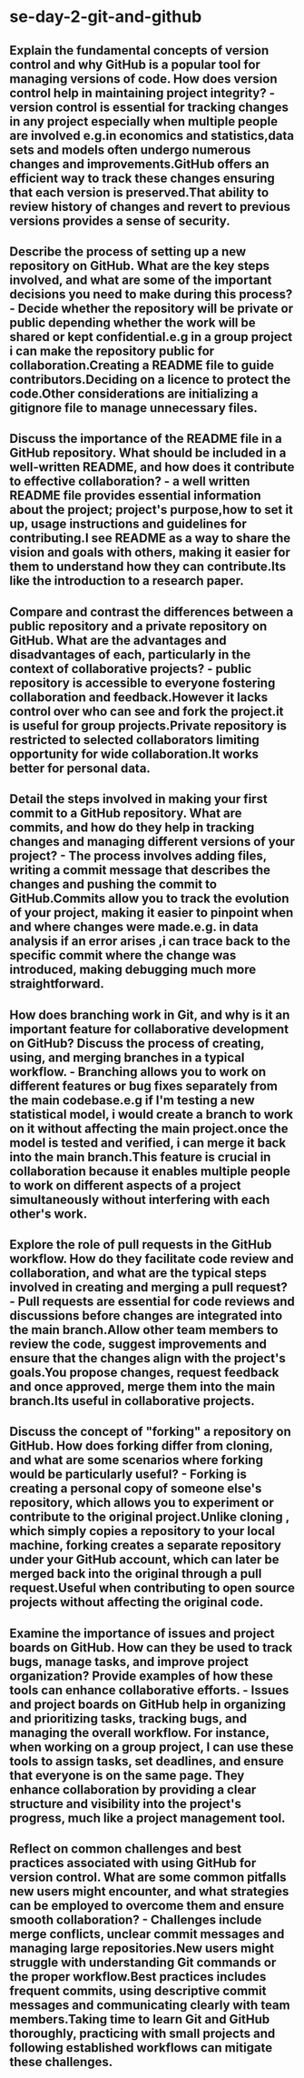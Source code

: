 # se-day-2-git-and-github
## Explain the fundamental concepts of version control and why GitHub is a popular tool for managing versions of code. How does version control help in maintaining project integrity? - version control is essential for tracking changes in any project especially when multiple people are involved e.g.in economics and statistics,data sets and models often undergo numerous changes and improvements.GitHub offers an efficient way to track these changes ensuring that each version is preserved.That ability to review history of changes and revert to previous versions provides a sense of security.

## Describe the process of setting up a new repository on GitHub. What are the key steps involved, and what are some of the important decisions you need to make during this process? - Decide whether the repository will be private or public depending whether the work will be shared or kept confidential.e.g in a group project i can make the repository public for collaboration.Creating a README file to guide contributors.Deciding on a licence to protect the code.Other considerations are initializing a gitignore file to manage unnecessary files.

## Discuss the importance of the README file in a GitHub repository. What should be included in a well-written README, and how does it contribute to effective collaboration? - a well written README file provides essential information about the project; project's purpose,how to set it up, usage instructions and guidelines for contributing.I see README as a way to share the vision and goals with others, making it easier for them to understand how they can contribute.Its like the introduction to a research paper.

## Compare and contrast the differences between a public repository and a private repository on GitHub. What are the advantages and disadvantages of each, particularly in the context of collaborative projects? - public repository is accessible to everyone fostering collaboration and feedback.However it lacks control over who can see and fork the project.it is useful for group projects.Private repository is restricted to selected collaborators limiting opportunity for wide collaboration.It works better for personal data.

## Detail the steps involved in making your first commit to a GitHub repository. What are commits, and how do they help in tracking changes and managing different versions of your project? - The process involves adding files, writing a commit message that describes the changes and pushing the commit to GitHub.Commits allow you to track the evolution of your project, making it easier to pinpoint when and where changes were made.e.g. in data analysis if an error arises ,i can trace back to the specific commit where the change was introduced, making debugging much more straightforward.

## How does branching work in Git, and why is it an important feature for collaborative development on GitHub? Discuss the process of creating, using, and merging branches in a typical workflow. - Branching allows you to work on different features or bug fixes separately from the main codebase.e.g if I'm testing a new statistical model, i would create a branch to work on it without affecting the main project.once the model is tested and verified, i can merge it back into the main branch.This feature is crucial in collaboration because it enables multiple people to work on different aspects of a project simultaneously without interfering with each other's work.

## Explore the role of pull requests in the GitHub workflow. How do they facilitate code review and collaboration, and what are the typical steps involved in creating and merging a pull request? - Pull requests are essential for code reviews and discussions before changes are integrated into the main branch.Allow other team members to review the code, suggest improvements and ensure that the changes align with the project's goals.You propose changes, request feedback and once approved, merge them into the main branch.Its useful in collaborative projects.

## Discuss the concept of "forking" a repository on GitHub. How does forking differ from cloning, and what are some scenarios where forking would be particularly useful? - Forking is creating a personal copy of someone else's repository, which allows you to experiment or contribute to the original project.Unlike cloning , which simply copies a repository to your local machine, forking creates a separate repository under your GitHub account, which can later be merged back into the original through a pull request.Useful when contributing to open source projects without affecting the original code.

## Examine the importance of issues and project boards on GitHub. How can they be used to track bugs, manage tasks, and improve project organization? Provide examples of how these tools can enhance collaborative efforts. - Issues and project boards on GitHub help in organizing and prioritizing tasks, tracking bugs, and managing the overall workflow. For instance, when working on a group project, I can use these tools to assign tasks, set deadlines, and ensure that everyone is on the same page. They enhance collaboration by providing a clear structure and visibility into the project's progress, much like a project management tool.

## Reflect on common challenges and best practices associated with using GitHub for version control. What are some common pitfalls new users might encounter, and what strategies can be employed to overcome them and ensure smooth collaboration? - Challenges include merge conflicts, unclear commit messages and managing large repositories.New users might struggle with understanding Git commands or the proper workflow.Best practices includes frequent commits, using descriptive commit messages and communicating clearly with team members.Taking time to learn Git and GitHub thoroughly, practicing with small projects and following established workflows can mitigate these challenges.
